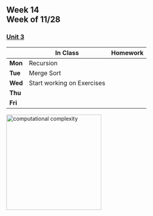 ## Week 14 <br>Week of 11/28

### [Unit 3](/apcsp/curriculum/3)

  |       |In Class               |Homework   |
  |-------|---------              |---------  |
  |**Mon**|Recursion | |
  |**Tue**|Merge Sort | |
  |**Wed**|Start working on Exercises | |
  |**Thu**| | |
  |**Fri**| | |


<meta http-equiv="refresh" content="300"/>
  
<img src="https://i.ytimg.com/vi/47GRtdHOKMg/maxresdefault.jpg" alt="computational complexity" height="250">


<!-- ### Content for Exam:

* [Understanding Technology](/apcsp/curriculum/understanding_technology)
* [Chapter 0](/apcsp/curriculum/0)
* [Chapter 1](/apcsp/curriculum/1)
* [Chapter 2](/apcsp/curriculum/2) 
* [Chapter 3](/apcsp/curriculum/3)
* [Chapter 4](/apcsp/curriculum/4) 
   -->